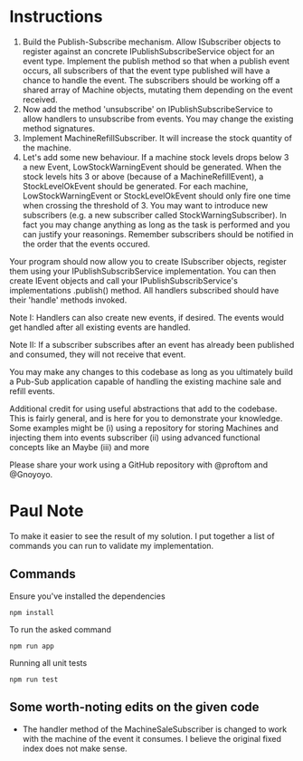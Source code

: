 # Instructions
1. Build the Publish-Subscribe mechanism. Allow ISubscriber objects to register against an concrete IPublishSubscribeService object for an event type. Implement the publish method so that when a publish event occurs, all subscribers of that the event type published will have a chance to handle the event. The subscribers should be working off a shared array of Machine objects, mutating them depending on the event received.
2. Now add the method 'unsubscribe' on IPublishSubscribeService to allow handlers to unsubscribe from events. You may change the existing method signatures.
3. Implement MachineRefillSubscriber. It will increase the stock quantity of the machine.
4. Let's add some new behaviour. If a machine stock levels drops below 3 a new Event, LowStockWarningEvent should be generated. When the stock levels hits 3 or above (because of a MachineRefillEvent), a StockLevelOkEvent should be generated.  For each machine, LowStockWarningEvent or StockLevelOkEvent should only fire one time when crossing the threshold of 3. You may want to introduce new subscribers (e.g. a new subscriber called StockWarningSubscriber). In fact you may change anything as long as the task is performed and you can justify your reasonings. Remember subscribers should be notified in the order that the events occured.

Your program should now allow you to create ISubscriber objects, register them using your IPublishSubscribService implementation. You can then create IEvent objects and call your IPublishSubscribService's implementations .publish() method. All handlers subscribed should have their 'handle' methods invoked.

Note I: Handlers can also create new events, if desired. The events would get handled after all existing events are handled.

Note II: If a subscriber subscribes after an event has already been published and consumed, they will not receive that event.

You may make any changes to this codebase as long as you ultimately build a Pub-Sub application capable of handling the existing machine sale and refill events.

Additional credit for using useful abstractions that add to the codebase. This is fairly general, and is here for you to demonstrate your knowledge. Some examples might be 
(i) using a repository for storing Machines and injecting them into events subscriber
(ii) using advanced functional concepts like an Maybe
(iii) and more

Please share your work using a GitHub repository with @proftom and @Gnoyoyo.

# Paul Note
To make it easier to see the result of my solution. I put together a list of commands you can run to validate my implementation.

## Commands
Ensure you've installed the dependencies
```shell
npm install
```

To run the asked command

```shell
npm run app
```

Running all unit tests

```shell
npm run test
```


## Some worth-noting edits on the given code
* The handler method of the MachineSaleSubscriber is changed to work with the machine of the event it consumes. I believe the original fixed index does not make sense.
